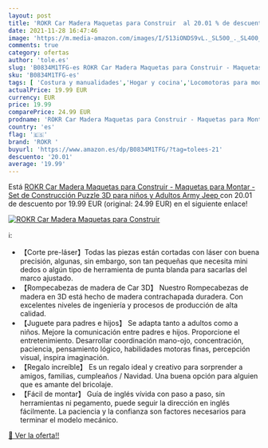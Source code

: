 ```yaml
---
layout: post
title: 'ROKR Car Madera Maquetas para Construir  al 20.01 % de descuento'
date: 2021-11-28 16:47:46
image: 'https://m.media-amazon.com/images/I/513iONDS9vL._SL500_._SL400_.jpg'
comments: true
category: ofertas
author: 'tole.es'
slug: 'B0834M1TFG-es ROKR Car Madera Maquetas para Construir - Maquetas para...'
sku: 'B0834M1TFG-es'
tags: [ 'Costura y manualidades','Hogar y cocina','Locomotoras para modelismo ferroviario','Modelismo ferroviario','Modelismo y maquetas','Vehículos ferroviarios','puzzle','rokr ', ]
actualPrice: 19.99 EUR
currency: EUR
price: 19.99
comparePrice: 24.99 EUR
prodname: 'ROKR Car Madera Maquetas para Construir - Maquetas para Montar - Set de Construcción Puzzle 3D para niños y Adultos  Army Jeep '
country: 'es'
flag: '🇪🇸'
brand: 'ROKR '
buyurl: 'https://www.amazon.es/dp/B0834M1TFG/?tag=tolees-21'
descuento: '20.01'
average: '19.99'
---
```


Está [ROKR Car Madera Maquetas para Construir - Maquetas para Montar - Set de Construcción Puzzle 3D para niños y Adultos  Army Jeep ](https://www.amazon.es/dp/B0834M1TFG/?tag=tolees-21) con 20.01 de descuento por 19.99 EUR (original: 24.99 EUR) en el siguiente enlace!

[![ROKR Car Madera Maquetas para Construir ](https://m.media-amazon.com/images/I/513iONDS9vL._SL500_._SL400_.jpg)](https://www.amazon.es/dp/B0834M1TFG/?tag=tolees-21)

ℹ️:

- 【Corte pre-láser】Todas las piezas están cortadas con láser con buena precisión, algunas, sin embargo, son tan pequeñas que necesita mini dedos o algún tipo de herramienta de punta blanda para sacarlas del marco ajustado.
- 【Rompecabezas de madera de Car 3D】 Nuestro Rompecabezas de madera en 3D está hecho de madera contrachapada duradera. Con excelentes niveles de ingeniería y procesos de producción de alta calidad.
- 【Juguete para padres e hijos】 Se adapta tanto a adultos como a niños. Mejore la comunicación entre padres e hijos. Proporcione el entretenimiento. Desarrollar coordinación mano-ojo, concentración, paciencia, pensamiento lógico, habilidades motoras finas, percepción visual, inspira imaginación.
- 【Regalo increíble】 Es un regalo ideal y creativo para sorprender a amigos, familias, cumpleaños / Navidad. Una buena opción para alguien que es amante del bricolaje.
- 【Fácil de montar】 Guía de inglés vívida con paso a paso, sin herramientas ni pegamento, puede seguir la dirección en inglés fácilmente. La paciencia y la confianza son factores necesarios para terminar el modelo mecánico.

[🛒 Ver la oferta!!](https://www.amazon.es/dp/B0834M1TFG/?tag=tolees-21)
